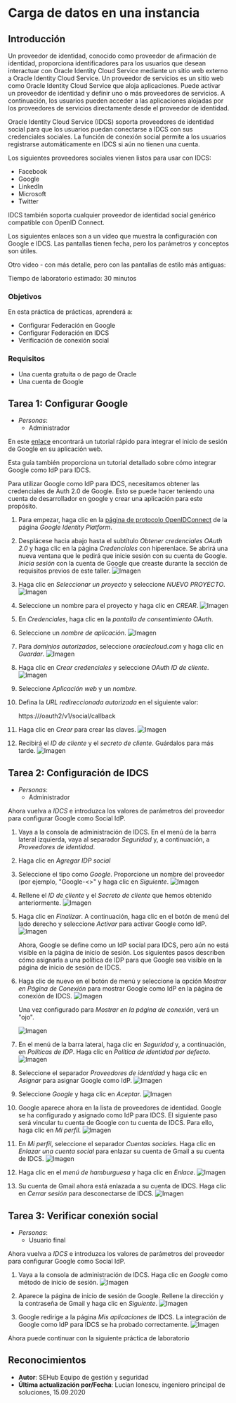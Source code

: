 # Carga de datos en una instancia

## Introducción

Un proveedor de identidad, conocido como proveedor de afirmación de identidad, proporciona identificadores para los usuarios que desean interactuar con Oracle Identity Cloud Service mediante un sitio web externo a Oracle Identity Cloud Service. Un proveedor de servicios es un sitio web como Oracle Identity Cloud Service que aloja aplicaciones. Puede activar un proveedor de identidad y definir uno o más proveedores de servicios. A continuación, los usuarios pueden acceder a las aplicaciones alojadas por los proveedores de servicios directamente desde el proveedor de identidad.

Oracle Identity Cloud Service (IDCS) soporta proveedores de identidad social para que los usuarios puedan conectarse a IDCS con sus credenciales sociales. La función de conexión social permite a los usuarios registrarse automáticamente en IDCS si aún no tienen una cuenta.

Los siguientes proveedores sociales vienen listos para usar con IDCS:

*   Facebook
*   Google
*   LinkedIn
*   Microsoft
*   Twitter

IDCS también soporta cualquier proveedor de identidad social genérico compatible con OpenID Connect.

Los siguientes enlaces son a un vídeo que muestra la configuración con Google e IDCS. Las pantallas tienen fecha, pero los parámetros y conceptos son útiles.

[](youtube:-OwFAGJw3vo)

Otro video - con más detalle, pero con las pantallas de estilo más antiguas:

[](youtube:JU8ArDvzWq0)

Tiempo de laboratorio estimado: 30 minutos

### Objetivos

En esta práctica de prácticas, aprenderá a:

*   Configurar Federación en Google
*   Configurar Federación en IDCS
*   Verificación de conexión social

### Requisitos

*   Una cuenta gratuita o de pago de Oracle
*   Una cuenta de Google

## Tarea 1: Configurar Google

*   _Personas_:
    *   Administrador

En este [enlace](https://developers.google.com/identity/sign-in/web/sign-in) encontrará un tutorial rápido para integrar el inicio de sesión de Google en su aplicación web.

Esta guía también proporciona un tutorial detallado sobre cómo integrar Google como IdP para IDCS.

Para utilizar Google como IdP para IDCS, necesitamos obtener las credenciales de Auth 2.0 de Google. Esto se puede hacer teniendo una cuenta de desarrollador en google y crear una aplicación para este propósito.

1.  Para empezar, haga clic en la [página de protocolo OpenIDConnect](https://developers.google.com/identity/protocols/OpenIDConnect) de la página _Google Identity Platform_.
    
2.  Desplácese hacia abajo hasta el subtítulo _Obtener credenciales OAuth 2.0_ y haga clic en la página _Credenciales_ con hiperenlace. Se abrirá una nueva ventana que le pedirá que inicie sesión con su cuenta de Google. _Inicia sesión_ con la cuenta de Google que creaste durante la sección de requisitos previos de este taller. ![Imagen](images/L3001.png)
    
3.  Haga clic en _Seleccionar un proyecto_ y seleccione _NUEVO PROYECTO_. ![Imagen](images/L3002.png)
    
4.  Seleccione un nombre para el proyecto y haga clic en _CREAR_. ![Imagen](images/L3003.png)
    
5.  En _Credenciales_, haga clic en la _pantalla de consentimiento OAuth_.
    
6.  Seleccione un _nombre de aplicación_. ![Imagen](images/L3004.png)
    
7.  Para _dominios autorizados_, seleccione _oraclecloud.com_ y haga clic en _Guardar_. ![Imagen](images/L3005.png)
    
8.  Haga clic en _Crear credenciales_ y seleccione _OAuth ID de cliente_. ![Imagen](images/L3006.png)
    
9.  Seleccione _Aplicación web_ y un _nombre_.
    
10.  Defina la _URL redireccionada autorizada_ en el siguiente valor:
    
        https://<your tenant>/oauth2/v1/social/callback
        
11.  Haga clic en _Crear_ para crear las claves. ![Imagen](images/L3007.png)
    
12.  Recibirá el _ID de cliente_ y el _secreto de cliente_. Guárdalos para más tarde. ![Imagen](images/L3008.png)
    

## Tarea 2: Configuración de IDCS

*   _Personas_:
    *   Administrador

Ahora vuelva a _IDCS_ e introduzca los valores de parámetros del proveedor para configurar Google como Social IdP.

1.  Vaya a la consola de administración de IDCS. En el menú de la barra lateral izquierda, vaya al separador _Seguridad_ y, a continuación, a _Proveedores de identidad_.
    
2.  Haga clic en _Agregar IDP social_
    
3.  Seleccione el tipo como _Google_. Proporcione un nombre del proveedor (por ejemplo, "Google-<\>" y haga clic en _Siguiente_. ![Imagen](images/L3009.png) 
    
4.  Rellene el _ID de cliente_ y el _Secreto de cliente_ que hemos obtenido anteriormente. ![Imagen](images/L3010.png)
    
5.  Haga clic en _Finalizar_. A continuación, haga clic en el botón de menú del lado derecho y seleccione _Activar_ para activar Google como IdP. ![Imagen](images/L3011.png)
    
    Ahora, Google se define como un IdP social para IDCS, pero aún no está visible en la página de inicio de sesión. Los siguientes pasos describen cómo asignarla a una política de IDP para que Google sea visible en la página de inicio de sesión de IDCS.
    
6.  Haga clic de nuevo en el botón de menú y seleccione la opción _Mostrar en Página de Conexión_ para mostrar Google como IdP en la página de conexión de IDCS. ![Imagen](images/L3012.png)
    
    Una vez configurado para _Mostrar en la página de conexión_, verá un "ojo".
    
    ![Imagen](images/L3013.png)
    
7.  En el menú de la barra lateral, haga clic en _Seguridad_ y, a continuación, en _Políticas de IDP_. Haga clic en _Política de identidad por defecto_. ![Imagen](images/L3014.png)
    
8.  Seleccione el separador _Proveedores de identidad_ y haga clic en _Asignar_ para asignar Google como IdP. ![Imagen](images/L3015.png)
    
9.  Seleccione _Google_ y haga clic en _Aceptar_. ![Imagen](images/L3016.png)
    
10.  Google aparece ahora en la lista de proveedores de identidad. Google se ha configurado y asignado como IdP para IDCS. El siguiente paso será vincular tu cuenta de Google con tu cuenta de IDCS. Para ello, haga clic en _Mi perfil_. ![Imagen](images/L3017.png)
    
11.  En _Mi perfil_, seleccione el separador _Cuentas sociales_. Haga clic en _Enlazar una cuenta social_ para enlazar su cuenta de Gmail a su cuenta de IDCS. ![Imagen](images/L3018.png)
    
12.  Haga clic en el _menú de hamburguesa_ y haga clic en _Enlace_. ![Imagen](images/L3019.png)
    
13.  Su cuenta de Gmail ahora está enlazada a su cuenta de IDCS. Haga clic en _Cerrar sesión_ para desconectarse de IDCS. ![Imagen](images/L3020.png)
    

## Tarea 3: Verificar conexión social

*   _Personas_:
    *   Usuario final

Ahora vuelva a _IDCS_ e introduzca los valores de parámetros del proveedor para configurar Google como Social IdP.

1.  Vaya a la consola de administración de IDCS. Haga clic en _Google_ como método de inicio de sesión. ![Imagen](images/L3021.png)
    
2.  Aparece la página de inicio de sesión de Google. Rellene la dirección y la contraseña de Gmail y haga clic en _Siguiente_. ![Imagen](images/L3022.png)
    
3.  Google redirige a la página _Mis aplicaciones_ de IDCS. La integración de Google como IdP para IDCS se ha probado correctamente. ![Imagen](images/L3023.png)
    

Ahora puede continuar con la siguiente práctica de laboratorio

## Reconocimientos

*   **Autor**: SEHub Equipo de gestión y seguridad
*   **Última actualización por/Fecha**: Lucian Ionescu, ingeniero principal de soluciones, 15.09.2020